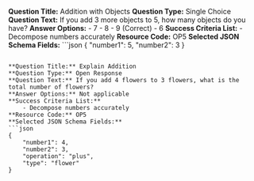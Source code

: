**Question Title:** Addition with Objects
**Question Type:** Single Choice
**Question Text:** If you add 3 more objects to 5, how many objects do you have?
**Answer Options:**
    - 7
    - 8
    - 9 (Correct)
    - 6
**Success Criteria List:**
    - Decompose numbers accurately
**Resource Code:** OP5
**Selected JSON Schema Fields:** ```json 
{ 
    "number1": 5, 
    "number2": 3 
}
```

**Question Title:** Explain Addition
**Question Type:** Open Response
**Question Text:** If you add 4 flowers to 3 flowers, what is the total number of flowers?
**Answer Options:** Not applicable 
**Success Criteria List:**
    - Decompose numbers accurately
**Resource Code:** OP5
**Selected JSON Schema Fields:** 
```json 
{ 
    "number1": 4, 
    "number2": 3,
    "operation": "plus",
    "type": "flower"
}
```